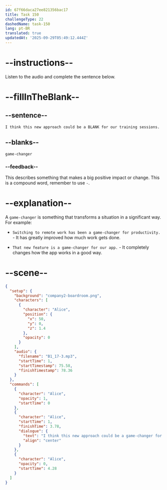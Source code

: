 ```yaml
---
id: 67f66daca27ee821356bac17
title: Task 150
challengeType: 22
dashedName: task-150
lang: pt-BR
translated: true
updatedAt: '2025-09-29T05:49:12.444Z'
---
```


<!-- (audio) Alice: I think this new approach could be a game-changer for our training sessions. -->

# --instructions--

Listen to the audio and complete the sentence below.

# --fillInTheBlank--

## --sentence--

`I think this new approach could be a BLANK for our training sessions.`

## --blanks--

`game-changer`

### --feedback--

This describes something that makes a big positive impact or change. This is a compound word, remember to use `-`.

# --explanation--

A `game-changer` is something that transforms a situation in a significant way. For example:

- `Switching to remote work has been a game-changer for productivity.` - It has greatly improved how much work gets done.

- `That new feature is a game-changer for our app.` - It completely changes how the app works in a good way.

# --scene--

```json
{
  "setup": {
    "background": "company2-boardroom.png",
    "characters": [
      {
        "character": "Alice",
        "position": {
          "x": 50,
          "y": 0,
          "z": 1.4
        },
        "opacity": 0
      }
    ],
    "audio": {
      "filename": "B1_17-3.mp3",
      "startTime": 1,
      "startTimestamp": 75.58,
      "finishTimestamp": 78.36
    }
  },
  "commands": [
    {
      "character": "Alice",
      "opacity": 1,
      "startTime": 0
    },
    {
      "character": "Alice",
      "startTime": 1,
      "finishTime": 3.78,
      "dialogue": {
        "text": "I think this new approach could be a game-changer for our training sessions.",
        "align": "center"
      }
    },
    {
      "character": "Alice",
      "opacity": 0,
      "startTime": 4.28
    }
  ]
}
```
